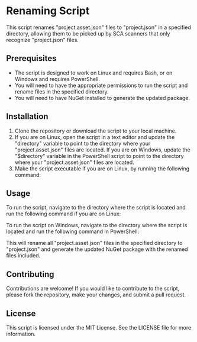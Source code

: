 # Renaming Script

This script renames "project.asset.json" files to "project.json" in a specified directory, allowing them to be picked up by SCA scanners that only recognize "project.json" files.

## Prerequisites

- The script is designed to work on Linux and requires Bash, or on Windows and requires PowerShell.
- You will need to have the appropriate permissions to run the script and rename files in the specified directory.
- You will need to have NuGet installed to generate the updated package.

## Installation

1. Clone the repository or download the script to your local machine.
2. If you are on Linux, open the script in a text editor and update the "directory" variable to point to the directory where your "project.asset.json" files are located. If you are on Windows, update the "$directory" variable in the PowerShell script to point to the directory where your "project.asset.json" files are located.
3. Make the script executable if you are on Linux, by running the following command:


## Usage

To run the script, navigate to the directory where the script is located and run the following command if you are on Linux:


To run the script on Windows, navigate to the directory where the script is located and run the following command in PowerShell:


This will rename all "project.asset.json" files in the specified directory to "project.json" and generate the updated NuGet package with the renamed files included.

## Contributing

Contributions are welcome! If you would like to contribute to the script, please fork the repository, make your changes, and submit a pull request.

## License

This script is licensed under the MIT License. See the LICENSE file for more information.

